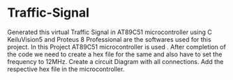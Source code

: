 # Traffic-Signal
Generated this virtual Traffic Signal in AT89C51 microcontroller using C
KeiluVision5 and Proteus 8 Professional are the softwares used for this project.
In this Project AT89C51 microcontroller is used .
After completion of the code we need to create a hex file for the same and also have to set the frequency to 12MHz.
Create a circuit Diagram with all connections.
Add the respective hex file in the microcontroller.
